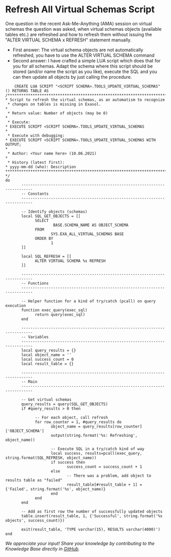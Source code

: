# Refresh All Virtual Schemas Script

One question in the recent Ask-Me-Anything (AMA) session on virtual schemas the question was asked, when virtual schemas objects (available tables etc.) are refreshed and how to refresh them without issuing the "ALTER VIRTUAL SCHEMA x REFRESH" statement manually.
- First answer: The virtual schema objects are not automatically refreshed, you have to use the ALTER VIRTUAL SCHEMA command 
- Second answer: I have crafted a simple LUA script which does that for you for all schemas. Adapt the schema where this script should be stored (and/or name the script as you like), execute the SQL and you can then update all objects by just calling the procedure.
```
    CREATE LUA SCRIPT "<SCRIPT SCHEMA>.TOOLS_UPDATE_VIRTUAL_SCHEMAS" () RETURNS TABLE AS
/******************************************************************************
* Script to refresh the virtual schemas, as an automatism to recognize 
 * changes on tables is missing in Exasol.
*  
 * Return value: Number of objects (may be 0)
* 
 * Execute:
* EXECUTE SCRIPT <SCRIPT SCHEMA>.TOOLS_UPDATE_VIRTUAL_SCHEMAS
* 
 * Execute with debugging:
* EXECUTE SCRIPT <SCRIPT SCHEMA>.TOOLS_UPDATE_VIRTUAL_SCHEMAS WITH OUTPUT;
* 
 * Author: <Your name here> (10.06.2021)
* 
 * History (latest first):
* yyyy-mm-dd (who): Description
****************************************************************************** */
do
       ---------------------------------------------------------------------------
       -- Constants
       ---------------------------------------------------------------------------
       
       -- Identify objects (schemas)
       local SQL_GET_OBJECTS = [[
             SELECT 
                     BASE.SCHEMA_NAME AS OBJECT_SCHEMA
             FROM
                    SYS.EXA_ALL_VIRTUAL_SCHEMAS BASE              
             ORDER BY
                    1
       ]]
       
       local SQL_REFRESH = [[
             ALTER VIRTUAL SCHEMA %s REFRESH
       ]]
       
       ---------------------------------------------------------------------------
       -- Functions
       ---------------------------------------------------------------------------
       
       -- Helper function for a kind of try/catch (pcall) on query execution
       function exec_query(exec_sql)
             return query(exec_sql)
       end
       
       ---------------------------------------------------------------------------
       -- Variables
       ---------------------------------------------------------------------------
       local query_results = {}
       local object_name = ''
       local success_count = 0
       local result_table = {}
       
       ---------------------------------------------------------------------------
       -- Main
       ---------------------------------------------------------------------------
       
       -- Get virtual schemas
       query_results = query(SQL_GET_OBJECTS)
       if #query_results > 0 then
       
             -- For each object, call refresh
             for row_counter = 1, #query_results do
                    object_name = query_results[row_counter]['OBJECT_SCHEMA']
                    output(string.format('%s: Refreshing', object_name))
                    
                    -- Execute SQL in a try/catch kind of way
                    local success, results=pcall(exec_query, string.format(SQL_REFRESH, object_name)) 
                    if success then
                           success_count = success_count + 1
                    else
                           -- There was a problem, add object to results table as "failed"
                           result_table[#result_table + 1] = {'Failed', string.format('%s', object_name)}
                    end                 
             end
       end
       
       -- Add as first row the number of successfully updated objects
       table.insert(result_table, 1, {'Successful', string.format('%s objects', success_count)})
       
       exit(result_table, 'TYPE varchar(15), RESULTS varchar(4000)')
end
```

*We appreciate your input! Share your knowledge by contributing to the Knowledge Base directly in [GitHub](https://github.com/exasol/public-knowledgebase).* 